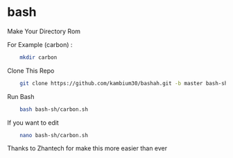 # bash

Make Your Directory Rom

For Example (carbon) :

```bash
    mkdir carbon
```

Clone This Repo


```bash
    git clone https://github.com/kambium30/bashah.git -b master bash-sh
```

Run Bash

```bash
    bash bash-sh/carbon.sh
```

If you want to edit

```bash
    nano bash-sh/carbon.sh
```


Thanks to Zhantech for make this more easier than ever
